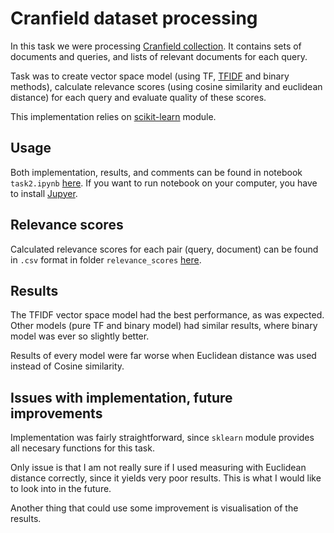 # Cranfield dataset processing

In this task we were processing [Cranfield collection](http://ir.dcs.gla.ac.uk/resources/test_collections/cran/). It contains sets of documents and queries, and lists of relevant documents for each query. 

Task was to create vector space model (using TF, [TFIDF](https://en.wikipedia.org/wiki/Tf%E2%80%93idf) and binary methods), calculate relevance scores (using cosine similarity and euclidean distance) for each query and evaluate quality of these scores.

This implementation relies on [scikit-learn](http://scikit-learn.org/stable/) module.

## Usage

Both implementation, results, and comments can be found in notebook `task2.ipynb` [here](https://github.com/ggljzr/mi-ddw/blob/master/Task%202%20-%20Indexing%20%26%20Document%20retrieval/task2.ipynb). If you want to run notebook on your computer, you have to install [Jupyer](http://jupyter.org/).

## Relevance scores

Calculated relevance scores for each pair (query, document) can be found in `.csv` format in folder `relevance_scores` [here](https://github.com/ggljzr/mi-ddw/tree/master/Task%202%20-%20Indexing%20%26%20Document%20retrieval/relevance_scores).

## Results

The TFIDF vector space model had the best performance, as was expected. Other models (pure TF and binary model) had similar results, where binary model was ever so slightly better.

Results of every model were far worse when Euclidean distance was used instead of Cosine similarity.

## Issues with implementation, future improvements

Implementation was fairly straightforward, since `sklearn` module provides all necesary functions for this task.

Only issue is that I am not really sure if I used measuring with Euclidean distance
correctly, since it yields very poor results. This is what I would like to look into in the future.

Another thing that could use some improvement is visualisation of the results.
